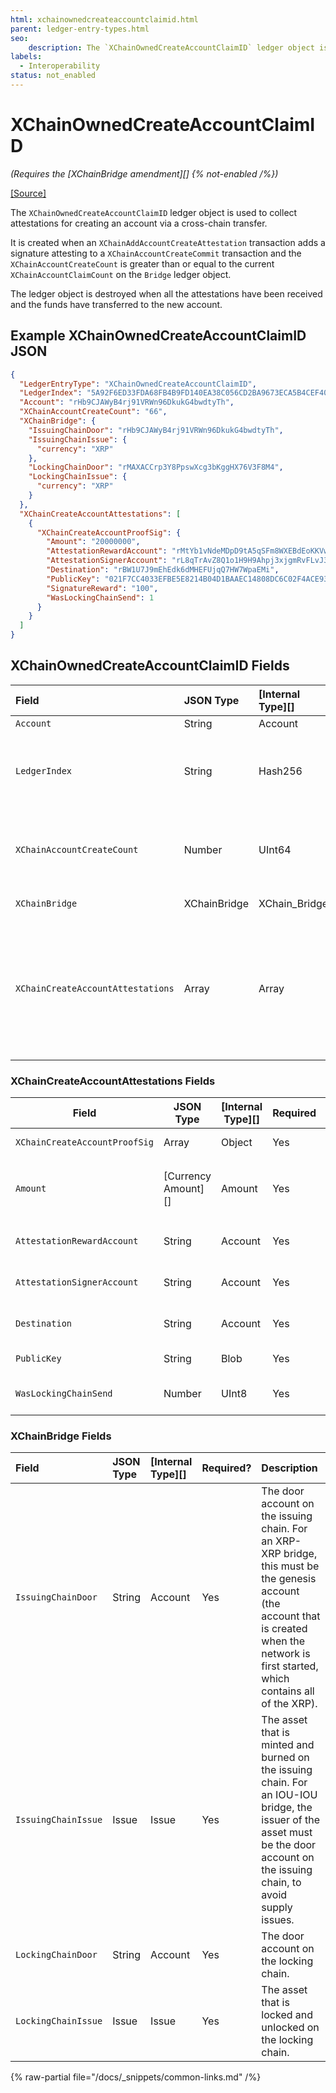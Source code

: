 ```yaml
---
html: xchainownedcreateaccountclaimid.html
parent: ledger-entry-types.html
seo:
    description: The `XChainOwnedCreateAccountClaimID` ledger object is used to collect attestations for creating an account via a cross-chain transfer. 
labels:
  - Interoperability
status: not_enabled
---
```

# XChainOwnedCreateAccountClaimID
_(Requires the [XChainBridge amendment][] {% not-enabled /%})_

[[Source]](https://github.com/seelabs/rippled/blob/xbridge/src/ripple/protocol/impl/LedgerFormats.cpp#L296-L306 "Source")

The `XChainOwnedCreateAccountClaimID` ledger object is used to collect attestations for creating an account via a cross-chain transfer.

It is created when an `XChainAddAccountCreateAttestation` transaction adds a signature attesting to a `XChainAccountCreateCommit` transaction and the `XChainAccountCreateCount` is greater than or equal to the current `XChainAccountClaimCount` on the `Bridge` ledger object.

The ledger object is destroyed when all the attestations have been received and the funds have transferred to the new account.


## Example XChainOwnedCreateAccountClaimID JSON

```json
{
  "LedgerEntryType": "XChainOwnedCreateAccountClaimID",
  "LedgerIndex": "5A92F6ED33FDA68FB4B9FD140EA38C056CD2BA9673ECA5B4CEF40F2166BB6F0C",
  "Account": "rHb9CJAWyB4rj91VRWn96DkukG4bwdtyTh",
  "XChainAccountCreateCount": "66",
  "XChainBridge": {
    "IssuingChainDoor": "rHb9CJAWyB4rj91VRWn96DkukG4bwdtyTh",
    "IssuingChainIssue": {
      "currency": "XRP"
    },
    "LockingChainDoor": "rMAXACCrp3Y8PpswXcg3bKggHX76V3F8M4",
    "LockingChainIssue": {
      "currency": "XRP"
    }
  },
  "XChainCreateAccountAttestations": [
    {
      "XChainCreateAccountProofSig": {
        "Amount": "20000000",
        "AttestationRewardAccount": "rMtYb1vNdeMDpD9tA5qSFm8WXEBdEoKKVw",
        "AttestationSignerAccount": "rL8qTrAvZ8Q1o1H9H9Ahpj3xjgmRvFLvJ3",
        "Destination": "rBW1U7J9mEhEdk6dMHEFUjqQ7HW7WpaEMi",
        "PublicKey": "021F7CC4033EFBE5E8214B04D1BAAEC14808DC6C02F4ACE930A8EF0F5909B0C438",
        "SignatureReward": "100",
        "WasLockingChainSend": 1
      }
    }
  ]
}
```


## XChainOwnedCreateAccountClaimID Fields

| Field                             | JSON Type    | [Internal Type][] | Required? | Description |
|:----------------------------------|:-------------|:------------------|:----------|:------------|
| `Account`                         | String       | Account           | Yes       | The account that owns this object. |
| `LedgerIndex`                     | String       | Hash256           | Yes       | The ledger index is a hash of a unique prefix for `XChainOwnedCreateAccountClaimID`s, the actual `XChainAccountClaimCount` value, and the fields in `XChainBridge`. |
| `XChainAccountCreateCount`        | Number       | UInt64            | Yes       | An integer that determines the order that accounts created through cross-chain transfers must be performed. Smaller numbers must execute before larger numbers. |
| `XChainBridge`                    | XChainBridge | XChain_Bridge     | Yes       | The door accounts and assets of the bridge this object correlates to. |
| `XChainCreateAccountAttestations` | Array        | Array             | Yes       | Attestations collected from the witness servers. This includes the parameters needed to recreate the message that was signed, including the amount, destination, signature reward amount, and reward account for that signature. With the exception of the reward account, all signatures must sign the message created with common parameters. |


### XChainCreateAccountAttestations Fields

| Field                         | JSON Type           | [Internal Type][] | Required | Description |
|-------------------------------|---------------------|-------------------|----------|-------------|
| `XChainCreateAccountProofSig` | Array               | Object            | Yes      | An attestation from one witness server. |
| `Amount`                      | [Currency Amount][] | Amount            | Yes      | The amount committed by the `XChainAccountCreateCommit` transaction on the source chain. |
| `AttestationRewardAccount`    | String              | Account           | Yes      | The account that should receive this signer's share of the `SignatureReward`. |
| `AttestationSignerAccount`    | String              | Account           | Yes      | The account on the door account's signer list that is signing the transaction. |
| `Destination`                 | String              | Account           | Yes      | The destination account for the funds on the destination chain. |
| `PublicKey`                   | String              | Blob              | Yes      | The public key used to verify the signature. |
| `WasLockingChainSend`         | Number              | UInt8             | Yes      | A boolean representing the chain where the event occurred. |


### XChainBridge Fields

| Field               | JSON Type | [Internal Type][] | Required? | Description     |
|:--------------------|:----------|:------------------|:----------|:----------------|
| `IssuingChainDoor`  | String    | Account           | Yes       | The door account on the issuing chain. For an XRP-XRP bridge, this must be the genesis account (the account that is created when the network is first started, which contains all of the XRP). |
| `IssuingChainIssue` | Issue     | Issue              | Yes       | The asset that is minted and burned on the issuing chain. For an IOU-IOU bridge, the issuer of the asset must be the door account on the issuing chain, to avoid supply issues. |
| `LockingChainDoor`  | String    | Account            | Yes       | The door account on the locking chain. |
| `LockingChainIssue` | Issue     | Issue              | Yes       | The asset that is locked and unlocked on the locking chain. |

{% raw-partial file="/docs/_snippets/common-links.md" /%}
